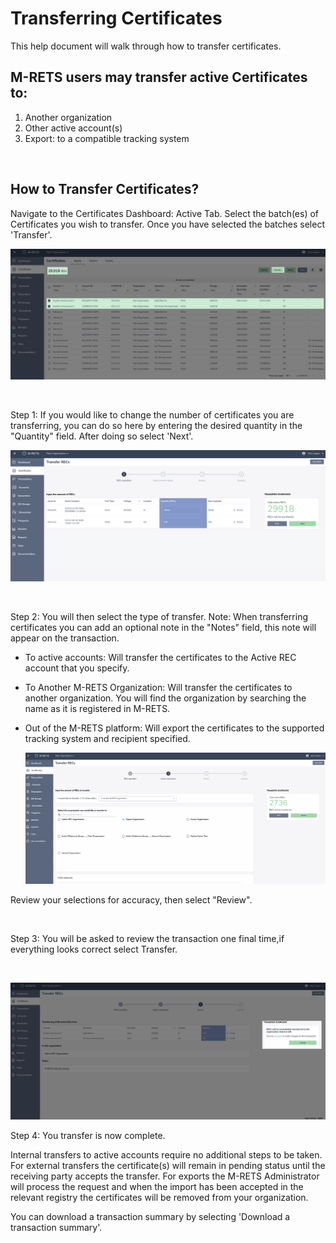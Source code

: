 # Transferring Certificates

This help document will walk through how to transfer certificates. 

## M-RETS users may transfer active Certificates to:

1.  Another organization
2.  Other active account(s)
3.  Export: to a compatible tracking system

<br>

## How to Transfer Certificates?

Navigate to the Certificates Dashboard: Active Tab. Select the batch(es) of Certificates you wish to transfer. Once you have selected the batches select 'Transfer'. 

![](https://github.com/markmrets/photos/blob/master/transfering%20certs-%20step%201.png?raw=true)

<br>

Step 1: If you would like to change the number of certificates you are transferring, you can do so here by entering the desired quantity in the "Quantity" field. After doing so select 'Next'.

![](https://github.com/markmrets/photos/blob/master/Transfering%20Step%202%20.png?raw=true)

<br>


Step 2: You will then select the type of transfer.  Note: When transferring certificates you can add an optional note in the "Notes" field, this note will appear on the transaction. 

- To active accounts: Will transfer the certificates to the Active REC account that you specify.
- To Another M-RETS Organization: Will transfer the certificates to another organization. You will find the organization by searching the name as it is registered in M-RETS.
- Out of the M-RETS platform: Will export the certificates to the supported tracking system and recipient specified. 

  ![](https://github.com/markmrets/photos/blob/master/transfer%20external%20org%20.png?raw=true)

 Review your selections for accuracy, then select "Review".

<br>


Step 3: You will be asked to review the transaction one final time,if everything looks correct select Transfer.

<br>

![](https://github.com/markmrets/photos/blob/master/transfer_final_review.png?raw=true)

<be>

Step 4: You transfer is now complete. 

Internal transfers to active accounts require no additional steps to be taken. 
For external transfers the certificate(s) will remain in pending status until the receiving party accepts the transfer. For exports the M-RETS Administrator will process the request and when the import has been accepted in the relevant registry the certificates will be removed from your organization. 

You can download a transaction summary by selecting 'Download a transaction summary'. 

